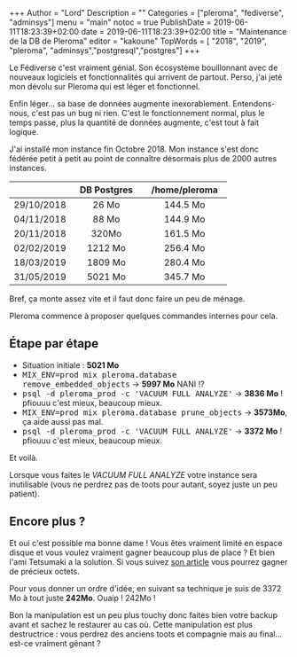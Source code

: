 +++
Author = "Lord"
Description = ""
Categories = ["pleroma", "fediverse", "adminsys"]
menu = "main"
notoc = true
PublishDate = 2019-06-11T18:23:39+02:00
date = 2019-06-11T18:23:39+02:00
title = "Maintenance de la DB de Pleroma"
editor = "kakoune"
TopWords = [  "2018", "2019", "pleroma", "adminsys","postgresql","postgres"]
+++

Le Fédiverse c'est vraiment génial.
Son écosystème bouillonnant avec de nouveaux logiciels et fonctionnalités qui arrivent de partout.
Perso, j'ai jeté mon dévolu sur Pleroma qui est léger et fonctionnel.

Enfin léger… sa base de données augmente inexorablement.
Entendons-nous, c'est pas un bug ni rien.
C'est le fonctionnement normal, plus le temps passe, plus la quantité de données augmente, c'est tout à fait logique.

J'ai installé mon instance fin Octobre 2018.
Mon instance s'est donc fédérée petit à petit au point de connaître désormais plus de 2000 autres instances.

| |   DB Postgres   |   /home/pleroma   |
|:-:|:-:|:-:|
|29/10/2018| 26 Mo | 144.5 Mo |
|04/11/2018| 88 Mo | 144.9 Mo |
|20/11/2018| 320Mo | 161.5 Mo|
|02/02/2019| 1212 Mo | 256.4 Mo|
|18/03/2019| 1809 Mo | 280.4 Mo|
|31/05/2019| 5021 Mo | 345.7 Mo|

Bref, ça monte assez vite et il faut donc faire un peu de ménage.

Pleroma commence à proposer quelques commandes internes pour cela.

## Étape par étape

  - Situation initiale : **5021 Mo**
  - <kbd>MIX_ENV=prod mix pleroma.database remove_embedded_objects</kbd> → **5997 Mo** NANI !?
  - <kbd>psql -d pleroma_prod -c 'VACUUM FULL ANALYZE'</kbd> → **3836 Mo** ! pfiouuu c'est mieux, beaucoup mieux.
  - <kbd>MIX_ENV=prod mix pleroma.database prune_objects</kbd> → **3573Mo**, ça aide aussi pas mal.
  - <kbd>psql -d pleroma_prod -c 'VACUUM FULL ANALYZE'</kbd> → **3372 Mo** ! pfiouuu c'est mieux, beaucoup mieux.

Et voilà.

Lorsque vous faites le *VACUUM FULL ANALYZE* votre instance sera inutilisable (vous ne perdrez pas de toots pour autant, soyez juste un peu patient).

## Encore plus ?
Et oui c'est possible ma bonne dame !
Vous êtes vraiment limité en espace disque et vous voulez vraiment gagner beaucoup plus de place ?
Et bien l'ami Tetsumaki a la solution.
Si vous suivez [son article](https://blog.tetsumaki.net/articles/2019/06/purge-des-donnees-pleroma.html) vous pourrez gagner de précieux octets.

Pour vous donner un ordre d'idée, en suivant sa technique je suis de 3372 Mo à tout juste **242Mo**.
Ouaip !
242Mo !

Bon la manipulation est un peu plus touchy donc faites bien votre backup avant et sachez le restaurer au cas où.
Cette manipulation est plus destructrice : vous perdrez des anciens toots et compagnie mais au final… est-ce vraiment gênant ?
